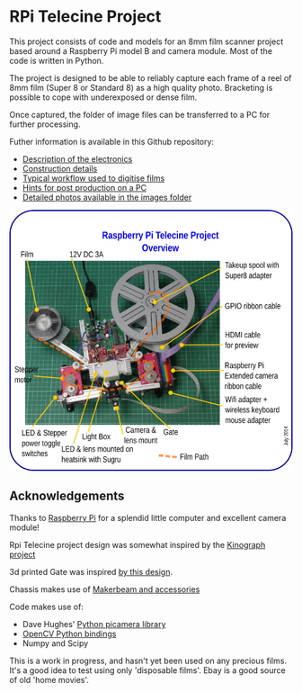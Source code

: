 # RPi Telecine Project

This project consists of code and models for an 8mm film scanner project based around a Raspberry Pi model B and camera module.
Most of the code is written in Python.

The project is designed to be able to reliably capture each frame of a reel of 8mm film 
(Super 8 or Standard 8) as a high quality photo. Bracketing is possible to cope with underexposed
or dense film.

Once captured, the folder of image files can be transferred to a PC for further processing.

Futher information is available in this Github repository:

* [Description of the electronics](docs/electronics.md)
* [Construction details](docs/mechanics.md)
* [Typical workflow used to digitise films](docs/workflow.md)
* [Hints for post production on a PC](post-production/README.md)
* [Detailed photos available in the images folder](images/)

![Overview of RPI telecine](images/overview.png)

## Acknowledgements

Thanks to [Raspberry Pi](http://raspberrypi.org) for a splendid little computer and excellent camera module!

Rpi Telecine project design was somewhat inspired by the [Kinograph project](http://kinograph.cc/)

3d printed Gate was inspired [by this design](http://www.mets-telecinesystem.co.uk/index.php/how-its-made/making-the-film-gate).

Chassis makes use of [Makerbeam and accessories](http://www.makerbeam.eu/)

Code makes use of:

* Dave Hughes' [Python picamera library](https://pypi.python.org/pypi/picamera)
* [OpenCV Python bindings](http://opencv.org/)
* Numpy and Scipy

This is a work in progress, and hasn't yet been used on any precious films. It's a good idea to
test using only 'disposable films'. Ebay is a good source of old 'home movies'. 
